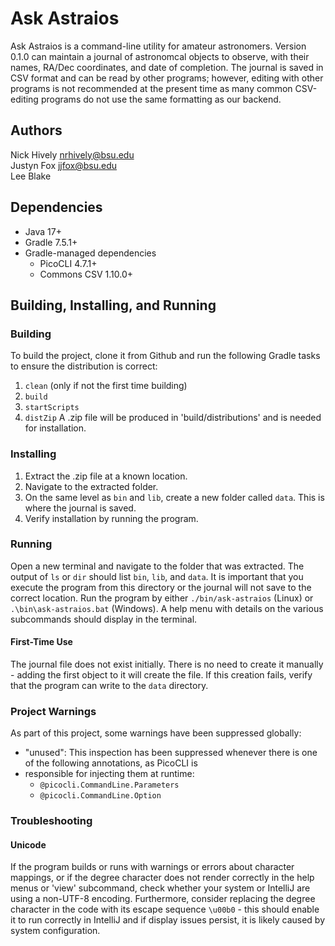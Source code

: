 # Ask Astraios
Ask Astraios is a command-line utility for amateur astronomers. Version 0.1.0 can maintain a journal of astronomcal
objects to observe, with their names, RA/Dec coordinates, and date of completion. The journal is saved in CSV format
and can be read by other programs; however, editing with other programs is not recommended at the present time as 
many common CSV-editing programs do not use the same formatting as our backend.

## Authors
Nick Hively <nrhively@bsu.edu>  
Justyn Fox <jjfox@bsu.edu>  
Lee Blake

## Dependencies
- Java 17+
- Gradle 7.5.1+
- Gradle-managed dependencies
    - PicoCLI 4.7.1+
    - Commons CSV 1.10.0+

## Building, Installing, and Running
### Building
To build the project, clone it from Github and run the following Gradle tasks to ensure the distribution is correct:
1. `clean` (only if not the first time building)
2. `build`
3. `startScripts`
4. `distZip`
A .zip file will be produced in 'build/distributions' and is needed for installation.

### Installing
1. Extract the .zip file at a known location.
2. Navigate to the extracted folder.
3. On the same level as `bin` and `lib`, create a new folder called `data`. This is where the journal is saved.
4. Verify installation by running the program.

### Running
Open a new terminal and navigate to the folder that was extracted. The output of `ls` or `dir` should list `bin`, 
`lib`, and `data`. It is important that you execute the program from this directory or the journal will not save to
the correct location. Run the program by either `./bin/ask-astraios` (Linux) or `.\bin\ask-astraios.bat` (Windows). A
help menu with details on the various subcommands should display in the terminal.

#### First-Time Use
The journal file does not exist initially. There is no need to create it manually - adding the first object to it will
create the file. If this creation fails, verify that the program can write to the `data` directory.

### Project Warnings
As part of this project, some warnings have been suppressed globally:
- "unused": This inspection has been suppressed whenever there is one of the following annotations, as PicoCLI is 
- responsible for injecting them at runtime:
  - `@picocli.CommandLine.Parameters`
  - `@picocli.CommandLine.Option`

### Troubleshooting
#### Unicode
If the program builds or runs with warnings or errors about character mappings, or if the degree character does not
render correctly in the help menus or 'view' subcommand, check whether your system or IntelliJ are using a non-UTF-8 
encoding. Furthermore, consider replacing the degree character in the code with its escape sequence `\u00b0` - this
should enable it to run correctly in IntelliJ and if display issues persist, it is likely caused by system
configuration.

